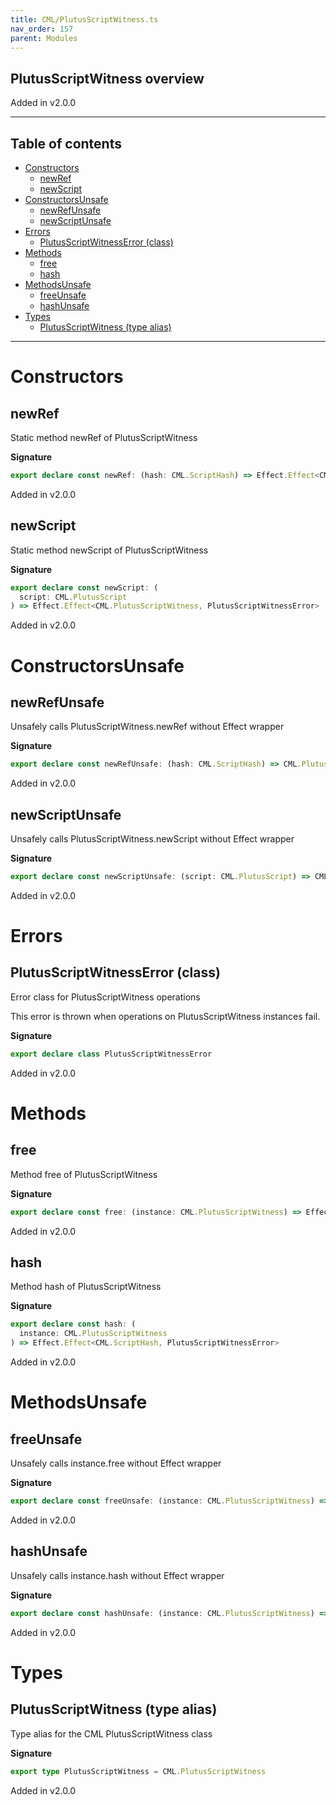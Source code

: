 ```yaml
---
title: CML/PlutusScriptWitness.ts
nav_order: 157
parent: Modules
---
```


## PlutusScriptWitness overview

Added in v2.0.0

---

<h2 class="text-delta">Table of contents</h2>

- [Constructors](#constructors)
  - [newRef](#newref)
  - [newScript](#newscript)
- [ConstructorsUnsafe](#constructorsunsafe)
  - [newRefUnsafe](#newrefunsafe)
  - [newScriptUnsafe](#newscriptunsafe)
- [Errors](#errors)
  - [PlutusScriptWitnessError (class)](#plutusscriptwitnesserror-class)
- [Methods](#methods)
  - [free](#free)
  - [hash](#hash)
- [MethodsUnsafe](#methodsunsafe)
  - [freeUnsafe](#freeunsafe)
  - [hashUnsafe](#hashunsafe)
- [Types](#types)
  - [PlutusScriptWitness (type alias)](#plutusscriptwitness-type-alias)

---

# Constructors

## newRef

Static method newRef of PlutusScriptWitness

**Signature**

```ts
export declare const newRef: (hash: CML.ScriptHash) => Effect.Effect<CML.PlutusScriptWitness, PlutusScriptWitnessError>
```

Added in v2.0.0

## newScript

Static method newScript of PlutusScriptWitness

**Signature**

```ts
export declare const newScript: (
  script: CML.PlutusScript
) => Effect.Effect<CML.PlutusScriptWitness, PlutusScriptWitnessError>
```

Added in v2.0.0

# ConstructorsUnsafe

## newRefUnsafe

Unsafely calls PlutusScriptWitness.newRef without Effect wrapper

**Signature**

```ts
export declare const newRefUnsafe: (hash: CML.ScriptHash) => CML.PlutusScriptWitness
```

Added in v2.0.0

## newScriptUnsafe

Unsafely calls PlutusScriptWitness.newScript without Effect wrapper

**Signature**

```ts
export declare const newScriptUnsafe: (script: CML.PlutusScript) => CML.PlutusScriptWitness
```

Added in v2.0.0

# Errors

## PlutusScriptWitnessError (class)

Error class for PlutusScriptWitness operations

This error is thrown when operations on PlutusScriptWitness instances fail.

**Signature**

```ts
export declare class PlutusScriptWitnessError
```

Added in v2.0.0

# Methods

## free

Method free of PlutusScriptWitness

**Signature**

```ts
export declare const free: (instance: CML.PlutusScriptWitness) => Effect.Effect<void, PlutusScriptWitnessError>
```

Added in v2.0.0

## hash

Method hash of PlutusScriptWitness

**Signature**

```ts
export declare const hash: (
  instance: CML.PlutusScriptWitness
) => Effect.Effect<CML.ScriptHash, PlutusScriptWitnessError>
```

Added in v2.0.0

# MethodsUnsafe

## freeUnsafe

Unsafely calls instance.free without Effect wrapper

**Signature**

```ts
export declare const freeUnsafe: (instance: CML.PlutusScriptWitness) => void
```

Added in v2.0.0

## hashUnsafe

Unsafely calls instance.hash without Effect wrapper

**Signature**

```ts
export declare const hashUnsafe: (instance: CML.PlutusScriptWitness) => CML.ScriptHash
```

Added in v2.0.0

# Types

## PlutusScriptWitness (type alias)

Type alias for the CML PlutusScriptWitness class

**Signature**

```ts
export type PlutusScriptWitness = CML.PlutusScriptWitness
```

Added in v2.0.0
